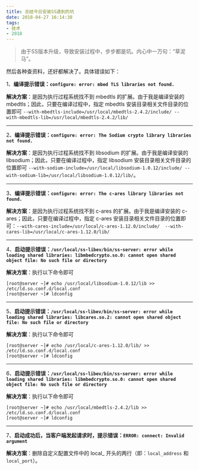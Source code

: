 ```yaml
---
title: 总结今日安装SS遇到的坑
date: 2018-04-27 16:14:38
tags:
- 技术
- 2018
---
```


> 由于SS版本升级，导致安装过程中，步步都是坑。内心中一万句：“草泥马”。

然后各种查资料，还好都解决了。具体错误如下：

1、**编译提示错误：`configure: error: mbed TLS libraries not found.`**

**解决方案**：是因为执行过程系统找不到 mbedtls 的扩展。由于我是编译安装的 mbedtls；因此，只要在编译过程中，指定 mbedtls 安装目录相关文件目录的位置即可 `--with-mbedtls-include=/usr/local/mbedtls-2.4.2/include/ --with-mbedtls-lib=/usr/local/mbedtls-2.4.2/lib/`

---------

2、**编译提示错误：`configure: error: The Sodium crypto library libraries not found.`**

<!-- more -->

**解决方案**：是因为执行过程系统找不到 libsodium 的扩展。由于我是编译安装的 libsodium；因此，只要在编译过程中，指定 libsodium 安装目录相关文件目录的位置即可 `--with-sodium-include=/usr/local/libsodium-1.0.12/include/ --with-sodium-lib=/usr/local/libsodium-1.0.12/lib/`。

---------

3、**编译提示错误：` configure: error: The c-ares library libraries not found. `**

**解决方案**：是因为执行过程系统找不到 c-ares 的扩展。由于我是编译安装的 c-ares；因此，只要在编译过程中，指定 c-ares 安装目录相关文件目录的位置即可：`--with-cares-include=/usr/local/c-ares-1.12.0/include/  --with-cares-lib=/usr/local/c-ares-1.12.0/lib/`

---------

4、**启动提示错误：` /usr/local/ss-libev/bin/ss-server: error while loading shared libraries: libmbedcrypto.so.0: cannot open shared object file: No such file or directory `**

**解决方案**：执行以下命令即可
```
[root@server ~]# echo /usr/local/libsodium-1.0.12/lib >> /etc/ld.so.conf.d/local.conf
[root@server ~]# ldconfig
```

---------

5、**启动提示错误：` /usr/local/ss-libev/bin/ss-server: error while loading shared libraries: libcares.so.2: cannot open shared object file: No such file or directory `**

**解决方案**：执行以下命令即可
```
[root@server ~]# echo /usr/local/c-ares-1.12.0/lib/ >> /etc/ld.so.conf.d/local.conf
[root@server ~]# ldconfig
```

---------

6、**启动提示错误：` /usr/local/ss-libev/bin/ss-server: error while loading shared libraries: libmbedcrypto.so.0: cannot open shared object file: No such file or directory `**

**解决方案**：执行以下命令即可
```
[root@server ~]# echo /usr/local/mbedtls-2.4.2/lib >> /etc/ld.so.conf.d/local.conf 
[root@server ~]# ldconfig
```

---------

7、**启动成功后，当客户端发起请求时，提示错误：`ERROR: connect: Invalid argument `**

**解决方案**：删除自定义配置文件中的 local_ 开头的两行（即：`local_address` 和 `local_port`）。
